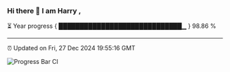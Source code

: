 ### Hi there 👋 I am Harry , 

⏳ Year progress { █████████████████████████████▁ } 98.86 %

---

⏰ Updated on Fri, 27 Dec 2024 19:55:16 GMT

![Progress Bar CI](https://github.com/duykhang68/duykhang68/workflows/Progress%20Bar%20CI/badge.svg)
